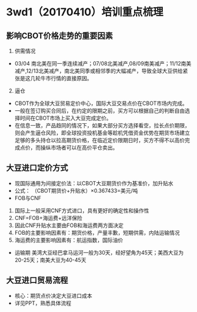 #  	3wd1（20170410）培训重点梳理

## 影响CBOT价格走势的重要因素
1. 供需情况
- 03/04 南北美在同一季连续减产；07/08北美减产,08/09南美减产；11/12南美减产,12/13北美减产，南北美同季或相邻季的大幅减产，导致全球大豆供给紧张是这几轮牛市行情的直接原因。
2. 逼仓
- CBOT作为全球大豆贸易定价中心，国际大豆交易点价在CBOT市场内完成。
- 一般在签订购买合同后，在约定的限期之前，买方可以根据自己的判断自由选择时间在CBOT市场上买入大豆完成定价。
- 在信息一致，产品趋同的情况下，如果大部分买方选择看空，拉长点价期限，则会产生逼仓风险，即全球投资投机基金等趁机凭借资金优势在期货市场建立足够的多头持仓以拉高期货价格，在临近定价限期日时，买方不得不以高价完成点价，而操纵市场者可以在高价平仓卖出。
## 大豆进口定价方式
- 现国际通用为间接定价法：以CBOT大豆期货价作为基准价，加升贴水
- 公式：
 （CBOT期货价+升贴水）×0.367433=美元/吨
- FOB与CNF
1. 国际上一般采用CNF方式进口，具有更好的确定性和操作性
2. CNF=FOB+海运费+远洋保险
3. 因此CNF升贴水主要由FOB和海运费两方面决定
4. FOB的主要影响因素有：期货价格，产量丰歉，短期供需，内陆运输情况
5. 海运费的主要影响因素有：航运指数，国际油价
- 运输期
美湾大豆经巴拿马运河一般为30天，经好望角为45天；美西大豆为20-25天；南美大豆为40-45天
## 大豆进口贸易流程
- 核心：期货点价决定大豆进口成本
- 详见PPT，熟悉具体流程
